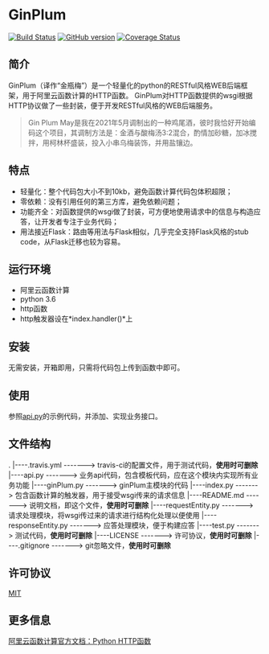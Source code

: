 # GinPlum
[![Build Status](https://app.travis-ci.com/lzqlzzq/GinPlum.svg?branch=main)](https://app.travis-ci.com/lzqlzzq/GinPlum) [![GitHub version](https://badge.fury.io/gh/lzqlzzq%2FGinPlum.svg)](https://badge.fury.io/gh/lzqlzzq%2FGinPlum) [![Coverage Status](https://coveralls.io/repos/github/lzqlzzq/GinPlum/badge.svg?branch=main)](https://coveralls.io/github/lzqlzzq/GinPlum?branch=main)

## 简介
GinPlum（译作“金瓶梅”）是一个轻量化的python的RESTful风格WEB后端框架，用于阿里云函数计算的HTTP函数。
GinPlum对HTTP函数提供的wsgi根据HTTP协议做了一些封装，便于开发RESTful风格的WEB后端服务。

> Gin Plum May是我在2021年5月调制出的一种鸡尾酒，彼时我恰好开始编码这个项目，其调制方法是：金酒与酸梅汤3:2混合，酌情加砂糖，加冰搅拌，用柯林杯盛装，投入小串乌梅装饰，并用盐镶边。

## 特点
- 轻量化：整个代码包大小不到10kb，避免函数计算代码包体积超限；
- 零依赖：没有引用任何的第三方库，避免依赖问题；
- 功能齐全：对函数提供的wsgi做了封装，可方便地使用请求中的信息与构造应答，让开发者专注于业务代码；
- 用法接近Flask：路由等用法与Flask相似，几乎完全支持Flask风格的stub code，从Flask迁移也较为容易。

## 运行环境
- 阿里云函数计算
- python 3.6
- http函数
- http触发器设在*index.handler()*上

## 安装
无需安装，开箱即用，只需将代码包上传到函数中即可。

## 使用
参照[api.py](https://github.com/lzqlzzq/GinPlum/blob/main/api.py)的示例代码，并添加、实现业务接口。

## 文件结构
.
|----.travis.yml -------> travis-ci的配置文件，用于测试代码，**使用时可删除**
|----api.py -------> 业务api代码，包含模板代码，应在这个模块内实现所有业务功能
|----ginPlum.py -------> ginPlum主模块的代码
|----index.py -------> 包含函数计算的触发器，用于接受wsgi传来的请求信息
|----README.md -------> 说明文档，即这个文件，**使用时可删除**
|----requestEntity.py -------> 请求处理模块，将wsgi传过来的请求进行结构化处理以便使用
|----responseEntity.py -------> 应答处理模块，便于构建应答
|----test.py -------> 测试代码，**使用时可删除**
|----LICENSE -------> 许可协议，**使用时可删除**
|----.gitignore -------> git忽略文件，**使用时可删除**

## 许可协议
[MIT](https://github.com/lzqlzzq/GinPlum/blob/main/README.md)

## 更多信息
[阿里云函数计算官方文档：Python HTTP函数](https://help.aliyun.com/document_detail/74756.html)